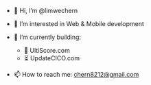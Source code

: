 - 👋 Hi, I’m @limwechern
- 👀 I’m interested in Web & Mobile development
- 🌱 I’m currently building: 
  - 🥏 UltiScore.com
  - ⏳ UpdateCICO.com

- 📫 How to reach me: chern8212@gmail.com

<!---
limwechern/limwechern is a ✨ special ✨ repository because its `README.md` (this file) appears on your GitHub profile.
You can click the Preview link to take a look at your changes.
--->
